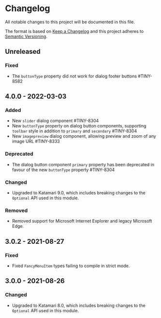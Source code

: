 # Changelog
All notable changes to this project will be documented in this file.

The format is based on [Keep a Changelog](http://keepachangelog.com/en/1.0.0/)
and this project adheres to [Semantic Versioning](http://semver.org/spec/v2.0.0.html).

## Unreleased

### Fixed
- The `buttonType` property did not work for dialog footer buttons #TINY-8582

## 4.0.0 - 2022-03-03

### Added
- New `slider` dialog component #TINY-8304
- New `buttonType` property on dialog button components, supporting `toolbar` style in addition to `primary` and `secondary` #TINY-8304
- New `imagepreview` dialog component, allowing preview and zoom of any image URL #TINY-8333

### Deprecated
- The dialog button component `primary` property has been deprecated in favour of the new `buttonType` property #TINY-8304

### Changed
- Upgraded to Katamari 9.0, which includes breaking changes to the `Optional` API used in this module.

### Removed
- Removed support for Microsoft Internet Explorer and legacy Microsoft Edge.

## 3.0.2 - 2021-08-27

### Fixed
- Fixed `FancyMenuItem` types failing to compile in strict mode.

## 3.0.0 - 2021-08-26

### Changed
- Upgraded to Katamari 8.0, which includes breaking changes to the `Optional` API used in this module.
